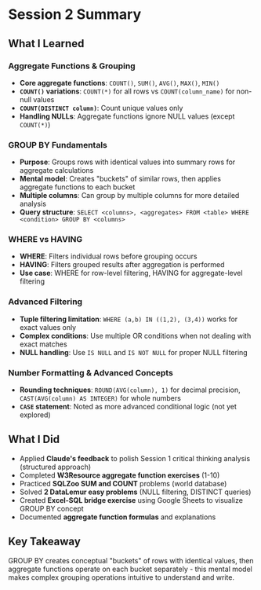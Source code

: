 # Session 2 Summary

## What I Learned

### Aggregate Functions & Grouping
- **Core aggregate functions**: `COUNT()`, `SUM()`, `AVG()`, `MAX()`, `MIN()`
- **`COUNT()` variations**: `COUNT(*)` for all rows vs `COUNT(column_name)` for non-null values
- **`COUNT(DISTINCT column)`**: Count unique values only
- **Handling NULLs**: Aggregate functions ignore NULL values (except `COUNT(*)`)

### GROUP BY Fundamentals
- **Purpose**: Groups rows with identical values into summary rows for aggregate calculations
- **Mental model**: Creates "buckets" of similar rows, then applies aggregate functions to each bucket
- **Multiple columns**: Can group by multiple columns for more detailed analysis
- **Query structure**: `SELECT <columns>, <aggregates> FROM <table> WHERE <condition> GROUP BY <columns>`

### WHERE vs HAVING
- **WHERE**: Filters individual rows before grouping occurs
- **HAVING**: Filters grouped results after aggregation is performed
- **Use case**: WHERE for row-level filtering, HAVING for aggregate-level filtering

### Advanced Filtering
- **Tuple filtering limitation**: `WHERE (a,b) IN ((1,2), (3,4))` works for exact values only
- **Complex conditions**: Use multiple OR conditions when not dealing with exact matches
- **NULL handling**: Use `IS NULL` and `IS NOT NULL` for proper NULL filtering

### Number Formatting & Advanced Concepts
- **Rounding techniques**: `ROUND(AVG(column), 1)` for decimal precision, `CAST(AVG(column) AS INTEGER)` for whole numbers
- **`CASE` statement**: Noted as more advanced conditional logic (not yet explored)

## What I Did
- Applied **Claude's feedback** to polish Session 1 critical thinking analysis (structured approach)
- Completed **W3Resource aggregate function exercises** (1-10)
- Practiced **SQLZoo SUM and COUNT** problems (world database)
- Solved **2 DataLemur easy problems** (NULL filtering, DISTINCT queries)
- Created **Excel-SQL bridge exercise** using Google Sheets to visualize GROUP BY concept
- Documented **aggregate function formulas** and explanations

## Key Takeaway
GROUP BY creates conceptual "buckets" of rows with identical values, then aggregate functions operate on each bucket separately - this mental model makes complex grouping operations intuitive to understand and write.